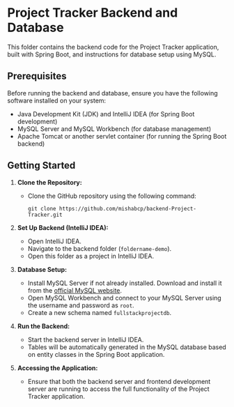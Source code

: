 # Project Tracker Backend and Database

This folder contains the backend code for the Project Tracker application, built with Spring Boot, and instructions for database setup using MySQL.

## Prerequisites
Before running the backend and database, ensure you have the following software installed on your system:
- Java Development Kit (JDK) and IntelliJ IDEA (for Spring Boot development)
- MySQL Server and MySQL Workbench (for database management)
- Apache Tomcat or another servlet container (for running the Spring Boot backend)

## Getting Started

1. **Clone the Repository:**
   - Clone the GitHub repository using the following command:

     ```
     git clone https://github.com/mishabcp/backend-Project-Tracker.git
     ```

2. **Set Up Backend (IntelliJ IDEA):**
   - Open IntelliJ IDEA.
   - Navigate to the backend folder (`foldername-demo`).
   - Open this folder as a project in IntelliJ IDEA.

3. **Database Setup:**
   - Install MySQL Server if not already installed. Download and install it from the [official MySQL website](https://dev.mysql.com/downloads/mysql/).
   - Open MySQL Workbench and connect to your MySQL Server using the username and password as `root`.
   - Create a new schema named `fullstackprojectdb`.

4. **Run the Backend:**
   - Start the backend server in IntelliJ IDEA.
   - Tables will be automatically generated in the MySQL database based on entity classes in the Spring Boot application.

5. **Accessing the Application:**
   - Ensure that both the backend server and frontend development server are running to access the full functionality of the Project Tracker application.


